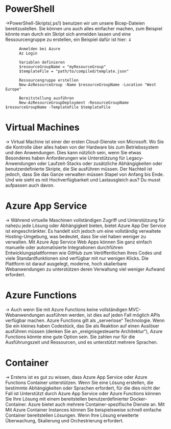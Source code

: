 # PowerShell
&rarr;PowerShell-Skripts(.ps1) benutzen wir um unsere Bicep-Dateien bereitzustellen. Sie können uns auch alles einfacher machen, zum Beispiel könnte man durch ein Skript sich anmelden lassen und eine Ressourcengruppe zu erstellen, ein Beispiel dafür ist hier:
                                    &dArr;
         
          Anmelden bei Azure
          Az Login
          
          Variablen definieren
          $resourceGroupName = "myResourceGroup"
          $templateFile = "path/to/compiled/template.json"

          Ressourcengruppe erstellen
          New-AzResourceGroup -Name $resourceGroupName -Location "West Europe"

          Bereitstellung ausführen
          New-AzResourceGroupDeployment -ResourceGroupName $resourceGroupName -TemplateFile $templateFile


# Virtual Machines
&rarr; Virtual Machine ist einer der ersten Cloud-Dienste von Microsoft. Wo Sie die Kontrolle über alles haben
von der Hardware bis zum Betriebssystem und den Anwendungen. Dies kann nützlich sein, wenn Sie etwas Besonderes haben
Anforderungen wie Unterstützung für Legacy-Anwendungen oder Laufzeit-Stacks oder zusätzliche Abhängigkeiten
oder benutzerdefinierte Skripte, die Sie ausführen müssen. Der Nachteil ist jedoch, dass Sie das Ganze verwalten müssen
Stapel von Anfang bis Ende. Und wie sieht es mit Hochverfügbarkeit und Lastausgleich aus? Du musst aufpassen
auch davon.

# Azure App Service
&rarr; Während virtuelle Maschinen vollständigen Zugriff und Unterstützung für nahezu jede Lösung oder Abhängigkeit bieten, bietet Azure App
Der Service ist eingeschränkter. Es handelt sich jedoch um eine vollständig verwaltete Hosting-Umgebung, was bedeutet, dass Sie viel haben
weniger zu verwalten. Mit Azure App Service Web Apps können Sie ganz einfach manuelle oder automatisierte Integrationen durchführen
Entwicklungsplattformen wie GitHub zum Veröffentlichen Ihres Codes und viele Standardfunktionen sind verfügbar
mit nur wenigen Klicks. Die Plattform ist darauf ausgelegt, moderne, hoch skalierbare Webanwendungen zu unterstützen
deren Verwaltung viel weniger Aufwand erfordert.

# Azure Functions
&rarr; Auch wenn Sie mit Azure Functions keine vollständigen MVC-Webanwendungen ausführen werden, ist dies auf jeden Fall möglich
APIs verfügbar machen. Azure Functions gilt als „serverlose“ Technologie. Wenn Sie ein kleines haben
Codestück, das Sie als Reaktion auf einen Auslöser ausführen müssen (denken Sie an „ereignisgesteuerte Architektur“),
Azure Functions könnte eine gute Option sein. Sie zahlen nur für die Ausführungszeit und Ressourcen,
und es unterstützt mehrere Sprachen.

# Container
&rarr; Erstens ist es gut zu wissen, dass Azure App Service oder Azure Functions Container unterstützen.
Wenn Sie eine Lösung erstellen, die bestimmte Abhängigkeiten oder Sprachen erfordert, für die dies nicht der Fall ist
Unterstützt durch Azure App Service oder Azure Functions können Sie Ihre Lösung mit einem bereitstellen
benutzerdefinierter Docker-Container. Azure bietet auch mehrere Container-spezifische Dienste an. Mit
Mit Azure Container Instances können Sie beispielsweise schnell einfache Container bereitstellen
Lösungen. Wenn Ihre Lösung erweiterte Überwachung, Skalierung und Orchestrierung erfordert.
